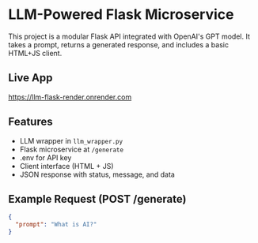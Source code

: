 
# LLM-Powered Flask Microservice 

This project is a modular Flask API integrated with OpenAI's GPT model. It takes a prompt, returns a generated response, and includes a basic HTML+JS client.

##  Live App
 https://llm-flask-render.onrender.com

##  Features
- LLM wrapper in `llm_wrapper.py`
- Flask microservice at `/generate`
- .env for API key
- Client interface (HTML + JS)
- JSON response with status, message, and data

##  Example Request (POST /generate)
```json
{
  "prompt": "What is AI?"
}
